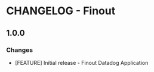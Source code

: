 # CHANGELOG - Finout

## 1.0.0

### Changes

* [FEATURE] Initial release - Finout Datadog Application
